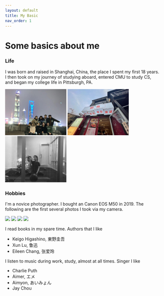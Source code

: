 ```yaml
---
layout: default
title: My Basic
nav_order: 1
---
```


# Some basics about me

### Life

I was born and raised in Shanghai, China, the place I spent my first 18 years. I then took on my journey of studying aboard, entered CMU to study CS, and began my college life in Pittsburgh, PA.

<img src="photos/1.jpg" width="200"/>
<img src="photos/2.jpg" width="200"/>
<img src="photos/IMG_8298-min.JPG" width="200"/>

### Hobbies

I'm a novice photographer. I bought an Canon EOS M50 in 2019. The following are the first several photos I took via my camera.

<img src="photos/IMG_0056.JPG" width="200"/>
<img src="photos/IMG_0057.JPG" width="200"/>
<img src="photos/IMG_0059.JPG" width="200"/>
<img src="photos/IMG_0070.JPG" width="200"/>

I read books in my spare time. Authors that I like
* Keigo Higashino, 東野圭吾
* Xun Lu, 鲁迅
* Eileen Chang, 张爱玲

I listen to music during work, study, almost at all times. Singer I like
* Charlie Puth
* Aimer, エメ
* Aimyon, あいみょん
* Jay Chou